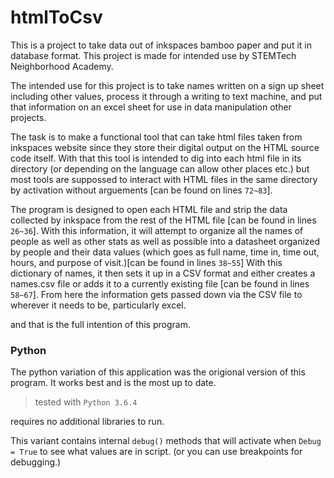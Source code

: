 # htmlToCsv

This is a project to take data out of inkspaces bamboo paper and put it in database format. This project is made for intended use by STEMTech Neighborhood Academy.

The intended use for this project is to take names written on a sign up sheet including other values, process it through a writing to text machine, and put that information on an excel sheet for use in data manipulation other projects.

The task is to make a functional tool that can take html files taken from inkspaces website since they store their digital output on the HTML source code itself.
With that this tool is intended to dig into each html file in its directory (or depending on the language can allow other places etc.) but most tools are suppossed to interact with HTML files in the same directory by activation without arguements [can be found on lines `72~83`].

The program is designed to open each HTML file and strip the data collected by inkspace from the rest of the HTML file [can be found in lines `26~36`]. With this information, it will attempt to organize all the names of people as well as other stats as well as possible into a datasheet organized by people and their data values (which goes as full name, time in, time out, hours, and purpose of visit.)[can be found in lines `38~55`]
With this dictionary of names, it then sets it up in a CSV format and either creates a names.csv file or adds it to a currently existing file [can be found in lines `58~67`]. From here the information gets passed down via the CSV file to wherever it needs to be, particularly excel.

and that is the full intention of this program.

### Python

The python variation of this application was the origional version of this program. It works best and is the most up to date.

> tested with `Python 3.6.4`

requires no additional libraries to run.

This variant contains internal `debug()` methods that will activate when `Debug = True` to see what values are in script. (or you can use breakpoints for debugging.)